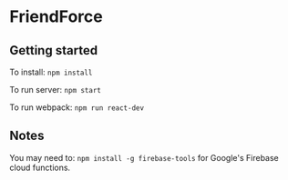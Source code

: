 # FriendForce #

 
## Getting started ##
To install: `npm install`

To run server: `npm start`

To run webpack: `npm run react-dev`

## Notes ##

You may need to: `npm install -g firebase-tools` for Google's Firebase cloud functions.


